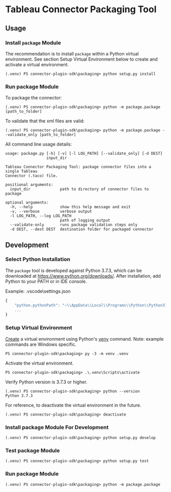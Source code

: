 # Tableau Connector Packaging Tool

## Usage

### Install `package` Module
The recommendation is to install `package` within a Python virtual environment. See section Setup Virtual Environment below to create and activate a virtual environment.

```
(.venv) PS connector-plugin-sdk\packaging> python setup.py install
```

### Run package Module

To package the connector:
```
(.venv) PS connector-plugin-sdk\packaging> python -m package.package [path_to_folder]
```

To validate that the xml files are valid:
```
(.venv) PS connector-plugin-sdk\packaging> python -m package.package --validate_only [path_to_folder]
```

All command line usage details:
```
usage: package.py [-h] [-v] [-l LOG_PATH] [--validate_only] [-d DEST]
                  input_dir

Tableau Connector Packaging Tool: package connector files into a single Tableau
Connector (.taco) file.

positional arguments:
  input_dir             path to directory of connector files to package

optional arguments:
  -h, --help            show this help message and exit
  -v, --verbose         verbose output
  -l LOG_PATH, --log LOG_PATH
                        path of logging output
  --validate-only       runs package validation steps only
  -d DEST, --dest DEST  destination folder for packaged connector
```

## Development

### Select Python Installation
The `package` tool is developed against Python 3.7.3, which can be downloaded at https://www.python.org/downloads/. After installation, add Python to your PATH or in IDE console.

Example: .vscode\settings.json
```javascript
{
    "python.pythonPath": "~\\AppData\\Local\\Programs\\Python\\Python37-32\\python.exe",
    ...
}
```
### Setup Virtual Environment
[Create](https://packaging.python.org/tutorials/installing-packages/#creating-virtual-environments) a virtual environment using Python's [venv](https://docs.python.org/3/library/venv.html) command. Note: example commands are Windows specific.
```
PS connector-plugin-sdk\packaging> py -3 -m venv .venv
```

Activate the virtual environment.
```
PS connector-plugin-sdk\packaging> .\.venv\Scripts\activate
```

Verify Python version is 3.7.3 or higher.
```
(.venv) PS connector-plugin-sdk\packaging> python --version
Python 3.7.3
```

For reference, to deactivate the virtual environment in the future.
```
(.venv) PS connector-plugin-sdk\packaging> deactivate
```

### Install package Module For Development
```
(.venv) PS connector-plugin-sdk\packaging> python setup.py develop
```

### Test package Module

```
(.venv) PS connector-plugin-sdk\packaging> python setup.py test
```

### Run package Module

```
(.venv) PS connector-plugin-sdk\packaging> python -m package.package
```
